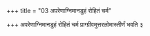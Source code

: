 +++
title = "03 अपरेणाग्निमानडुहं रोहितं चर्म"

+++
अपरेणाग्निमानडुहं रोहितं चर्म प्राग्ग्रीवमुत्तरलोमास्तीर्णं भवति ३